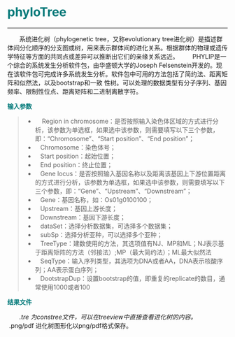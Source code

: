 # <font color="#007979">phyloTree</font>

---

&#160; &#160; &#160; &#160;系统进化树（phylogenetic tree，又称evolutionary tree进化树）是描述群体间分化顺序的分支图或树，用来表示群体间的进化关系。根据群体的物理或遗传学特征等方面的共同点或差异可以推断出它们的亲缘关系远近。
&#160; &#160; &#160; &#160;PHYLIP是一个综合的系统发生分析软件包，由华盛顿大学的Joseph Felsenstein开发的。现在该软件包可完成许多系统发生分析。软件包中可用的方法包括了简约法、距离矩阵和似然法，以及bootstrap和一致 性树。可以处理的数据类型有分子序列、基因频率、限制性位点、距离矩阵和二进制离散字符。

**<font color="#007979">输入参数</font>**

> * &#160; &#160; Region in chromosome：是否按照输入染色体区域的方式进行分析，该参数为单选框，如果选中该参数，则需要填写以下三个参数，即：“Chromosome”、“Start position”、“End position”；
> * &#160; &#160;<label id='chromosome'>Chromosome：</label>染色体号；
> * &#160; &#160;<label id='start'>Start position：</label>起始位置；
> * &#160; &#160;<label id='end'>End position：</label>终止位置；
> * &#160; &#160;Gene locus：是否按照输入基因名称以及距离该基因上下游位置距离的方式进行分析，该参数为单选框，如果选中该参数，则需要填写以下三个参数，即：“Gene”、“Upstream”、“Downstream”；
> * &#160; &#160;<label id='gene'>Gene：</label>基因名称，如：Os01g0100100；
> * &#160; &#160;<label id='upstream'>Upstream：</label>基因上游长度；
> * &#160; &#160;<label id='downstream'>Downstream：</label>基因下游长度；
> * &#160; &#160;<label id='dataset'>dataSet：</label>选择分析数据集，可选择多个数据集；
> * &#160; &#160;<label id='subSp'>subSp：</label>选择分析亚种，可以选择多个亚种；
> * &#160; &#160;<label id='treeType'>TreeType：</label>建数使用的方法，其选项值有NJ、MP和ML；NJ表示基于距离矩阵的方法（邻接法）;MP（最大简约法）；ML最大似然法
> * &#160; &#160;<label id='seqType'>SeqType：</label>输入序列类型，其选项为DNA或者AA，DNA表示核酸序列；AA表示蛋白序列；
> * &#160; &#160;<label id='dootstrapDup'>DootstrapDup：</label>设置bootstrap的值，即重复的replicate的数目，通常使用1000或者100

**<font color="#007979">结果文件</font>**

&#160; &#160; &#160; &#160;*.tre 为constree文件，可以在treeview中直接查看进化树的内容。
&#160; &#160; &#160; &#160;*.png/pdf 进化树图形化以png/pdf格式保存。
